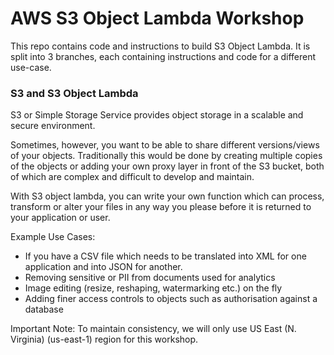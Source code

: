 # AWS S3 Object Lambda Workshop

This repo contains code and instructions to build S3 Object Lambda. It is split into 3 branches, each containing instructions and code for a different use-case.

### S3 and S3 Object Lambda
S3 or Simple Storage Service provides object storage in a scalable and secure environment. 

Sometimes, however, you want to be able to share different versions/views of your objects.  Traditionally this would be done by creating multiple copies of the objects or adding your own proxy layer in front of the S3 bucket, both of which are complex and difficult to develop and maintain.

With S3 object lambda, you can write your own function which can process, transform or alter your files in any way you please before it is returned to your application or user. 

Example Use Cases:
- If you have a CSV file which needs to be translated into XML for one application and into JSON for another. 
- Removing sensitive or PII from documents used for analytics
- Image editing (resize, reshaping, watermarking etc.) on the fly
- Adding finer access controls to objects such as authorisation against a database

Important Note:
To maintain consistency, we will only use US East (N. Virginia) (us-east-1) region for this workshop. 
